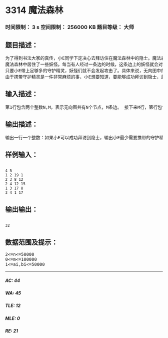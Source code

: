 # 3314 魔法森林   
### 时间限制： 3 s     空间限制： 256000 KB     题目等级： 大师  
## 题目描述：  

<pre>
为了得到书法大家的真传，小E同学下定决心去拜访住在魔法森林中的隐士。魔法森林可以被看成一个包含个N节点M条边的无向图，节点标号为1..N，边标号为1..M。初始时小E同学在号节点1，隐士则住在号节点N。小E需要通过这一片魔法森林，才能够拜访到隐士。  
魔法森林中居住了一些妖怪。每当有人经过一条边的时候，这条边上的妖怪就会对其发起攻击。幸运的是，在号节点住着两种守护精灵：A型守护精灵与B型守护精灵。小E可以借助它们的力量，达到自己的目的。  
只要小E带上足够多的守护精灵，妖怪们就不会发起攻击了。具体来说，无向图中的每一条边Ei包含两个权值Ai与Bi。若身上携带的A型守护精灵个数不少于Ai，且B型守护精灵个数不少于Bi，这条边上的妖怪就不会对通过这条边的人发起攻击。当且仅当通过这片魔法森林的过程中没有任意一条边的妖怪向小E发起攻击，他才能成功找到隐士。  
由于携带守护精灵是一件非常麻烦的事，小E想要知道，要能够成功拜访到隐士，最少需要携带守护精灵的总个数。守护精灵的总个数为A型守护精灵的个数与B型守护精灵的个数之和。
</pre>
  
  
## 输入描述：  

<pre>
第1行包含两个整数N,M，表示无向图共有N个节点，M条边。 接下来M行，第行包含4个正整数Xi,Yi,Ai,Bi，描述第i条无向边。其中Xi与Yi为该边两个端点的标号，Ai与Bi的含义如题所述。 注意数据中可能包含重边与自环。
</pre>
  
  
## 输出描述：  

<pre>
输出一行一个整数：如果小E可以成功拜访到隐士，输出小E最少需要携带的守护精灵的总个数；如果无论如何小E都无法拜访到隐士，输出“-1”（不含引号）。
</pre>
  
  
## 样例输入：  

<pre><code>
4 5  
1 2 19 1  
2 3 8 12  
2 4 12 15  
1 3 17 8  
3 4 1 17
</code></pre>
  
  
## 输出输出：  

<pre><code>
32
</code></pre>
  
  
## 数据范围及提示：  

<pre>
2<=n<=50000  
0<=m<=100000  
1<=ai,bi<=50000
</pre>
  
  
***  

##### AC: 44  
##### WA: 45  
##### TLE: 12  
##### MLE: 0  
##### RE: 21  
